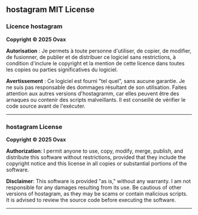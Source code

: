  **hostagram** 
MIT License
---

### **Licence hostagram**

**Copyright © 2025 Ovax**

**Autorisation** : Je permets à toute personne d'utiliser, de copier, de modifier, de fusionner, de publier et de distribuer ce logiciel sans restrictions, à condition d'inclure le copyright et la mention de cette licence dans toutes les copies ou parties significatives du logiciel.

**Avertissement** : Ce logiciel est fourni "tel quel", sans aucune garantie. Je ne suis pas responsable des dommages résultant de son utilisation. Faites attention aux autres versions d'hostagramm, car elles peuvent être des arnaques ou contenir des scripts malveillants. Il est conseillé de vérifier le code source avant de l'exécuter.

---

### **hostagram License**

**Copyright © 2025 Ovax**

**Authorization**: I permit anyone to use, copy, modify, merge, publish, and distribute this software without restrictions, provided that they include the copyright notice and this license in all copies or substantial portions of the software.

**Disclaimer**: This software is provided "as is," without any warranty. I am not responsible for any damages resulting from its use. Be cautious of other versions of hostagram, as they may be scams or contain malicious scripts. It is advised to review the source code before executing the software.

---
